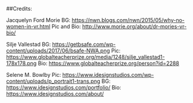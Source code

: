 ##Credits:

Jacquelyn Ford Morie
BG: https://nwn.blogs.com/nwn/2015/05/why-no-women-in-vr.html
Pic and Bio: http://www.morie.org/about/dr-mories-vr-bio/

Silje Vallestad
BG: https://getbsafe.com/wp-content/uploads/2017/06/bsafe-NWA.png
Pic: https://www.globalteacherprize.org/media/1248/silje_vallestad1-178x178.png
Bio: https://www.globalteacherprize.org/person?id=2288

Selene M. Bowlby
Pic: https://www.idesignstudios.com/wp-content/uploads/p_portrait1-trans.png
BG: https://www.idesignstudios.com/portfolio/
Bio: https://www.idesignstudios.com/about/


